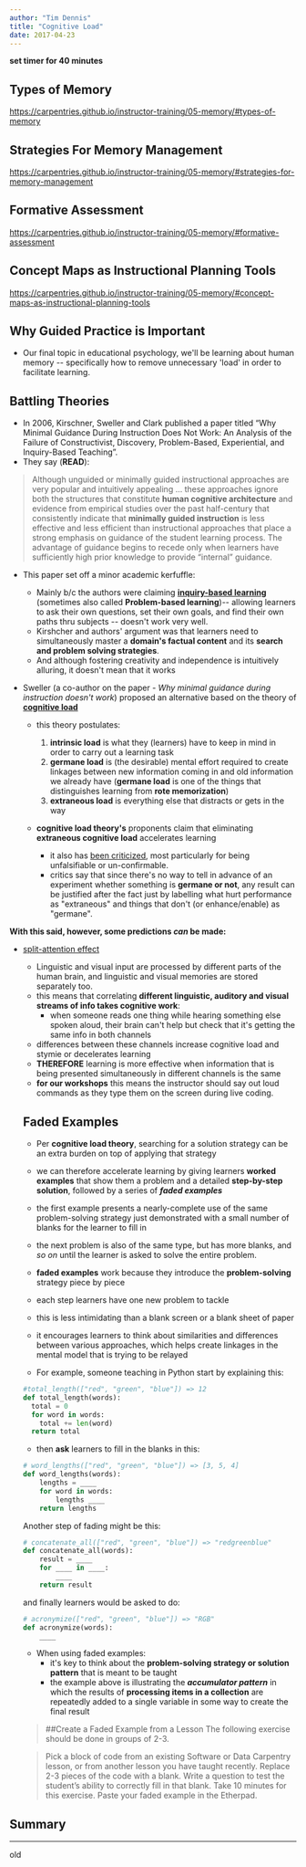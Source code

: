 ```yaml
---
author: "Tim Dennis"
title: "Cognitive Load"
date: 2017-04-23
---
```


**set timer for 40 minutes**
## Types of Memory
https://carpentries.github.io/instructor-training/05-memory/#types-of-memory
## Strategies For Memory Management
https://carpentries.github.io/instructor-training/05-memory/#strategies-for-memory-management
## Formative Assessment
https://carpentries.github.io/instructor-training/05-memory/#formative-assessment
## Concept Maps as Instructional Planning Tools
https://carpentries.github.io/instructor-training/05-memory/#concept-maps-as-instructional-planning-tools
## Why Guided Practice is Important

* Our final topic in educational psychology, we'll be learning about human memory -- specifically how to remove unnecessary 'load' in order to facilitate learning.

## Battling Theories

* In 2006, Kirschner, Sweller and Clark published a paper titled “Why Minimal Guidance During Instruction Does Not Work: An Analysis of the Failure of Constructivist, Discovery, Problem-Based, Experiential, and Inquiry-Based Teaching”.
* They say (**READ**):

>Although unguided or minimally guided instructional approaches are very popular and intuitively appealing … these approaches ignore both the structures that constitute **human cognitive architecture** and evidence from empirical studies over the past half-century that consistently indicate that **minimally guided instruction** is less effective and less efficient than instructional approaches that place a strong emphasis on guidance of the student learning process. The advantage of guidance begins to recede only when learners have sufficiently high prior knowledge to provide “internal” guidance.

* This paper set off a minor academic kerfuffle:
    * Mainly b/c the authors were claiming **[inquiry-based learning](https://en.wikipedia.org/wiki/Inquiry-based_learning)** (sometimes also called **Problem-based learning**)-- allowing learners to ask their own questions, set their own goals, and find their own paths thru subjects -- doesn't work very well.
    * Kirshcher and authors' argument was that learners need to simultaneously master a **domain's factual content** and its **search and problem solving strategies**.
    * And although fostering creativity and independence is intuitively alluring, it doesn't mean that it works

* Sweller (a co-author on the paper - *Why minimal guidance during instruction doesn't work*) proposed an alternative based on the theory of **[cognitive load](https://en.wikipedia.org/wiki/Cognitive_load)**
    * this theory postulates:
      1. **intrinsic load** is what they (learners) have to keep in mind in order to carry out a learning task
      2. **germane load** is (the desirable) mental effort required to create linkages between new information coming in and old information we already have (**germane load** is one of the things that distinguishes learning from **rote memorization**)
      3. **extraneous load** is everything else that distracts or gets in the way

  * **cognitive load theory's** proponents claim that eliminating **extraneous cognitive load** accelerates learning
      * it also has [been criticized](https://edtechdev.wordpress.com/2009/11/16/cognitive-load-theory-failure/), most particularly for being unfalsifiable or un-confirmable.
      * critics say that since there's no way to tell in advance of an experiment whether something is **germane or not**, any result can be justified after the fact just by labelling what hurt performance as "extraneous" and things that don't (or enhance/enable) as "germane".

**With this said, however, some predictions *can* be made:**

*  [split-attention effect](https://en.wikipedia.org/wiki/Split_attention_effect)
    * Linguistic and visual input are processed by different parts of the human brain, and linguistic and visual memories are stored separately too.
    * this means that correlating **different linguistic, auditory and visual streams of info takes cognitive work**:
        * when someone reads one thing while hearing something else spoken aloud, their brain can't help but check that it's getting the same info in both channels
    * differences between these channels increase cognitive load and stymie or decelerates learning
    * **THEREFORE** learning is more effective when information that is being presented simultaneously in different channels is the same
    * **for our workshops** this means the instructor should say out loud commands as they type them on the screen during live coding.


    ## Faded Examples

    * Per **cognitive load theory**, searching for a solution strategy can be an extra burden on top of applying that strategy
    * we can therefore accelerate learning by giving learners **worked examples** that show them a problem and a detailed **step-by-step solution**, followed by a series of ***faded examples***
    * the first example presents a nearly-complete use of the same problem-solving strategy just demonstrated with a small number of blanks for the learner to fill in
    * the next problem is also of the same type, but has more blanks, and *so on* until the learner is asked to solve the entire problem.

    * **faded examples** work because they introduce the **problem-solving** strategy piece by piece
    * each step learners have one new problem to tackle
    * this is less intimidating than a blank screen or a blank sheet of paper
    * it encourages learners to think about similarities and differences between various approaches, which helps create linkages in the mental model that is trying to be relayed

    * For example, someone teaching in Python start by explaining this:

    ```python
    #total_length(["red", "green", "blue"]) => 12
    def total_length(words):
      total = 0
      for word in words:
        total += len(word)
      return total
    ```

    * then **ask** learners to fill in the blanks in this:

    ```python
    # word_lengths(["red", "green", "blue"]) => [3, 5, 4]
    def word_lengths(words):
        lengths = ____
        for word in words:
            lengths ____
        return lengths
    ```
    Another step of fading might be this:

    ```python
    # concatenate_all(["red", "green", "blue"]) => "redgreenblue"
    def concatenate_all(words):
        result = ____
        for ____ in ____:
            ____
        return result
    ```

    and finally learners would be asked to do:

    ```python
    # acronymize(["red", "green", "blue"]) => "RGB"
    def acronymize(words):
        ____
    ```

    * When using faded examples:
        * it's key to think about the **problem-solving strategy or solution pattern** that is meant to be taught
        * the example above is illustrating the ***accumulator pattern*** in which the results of **processing items in a collection** are repeatedly added to a single variable in some way to create the final result

    >##Create a Faded Example from a Lesson
    >The following exercise should be done in groups of 2-3.

    >Pick a block of code from an existing Software or Data Carpentry lesson, or from another lesson you have taught recently.
    >Replace 2-3 pieces of the code with a blank.
    >Write a question to test the student’s ability to correctly fill in that blank.
    >Take 10 minutes for this exercise.
    >Paste your faded example in the Etherpad.

## Summary

---
old
